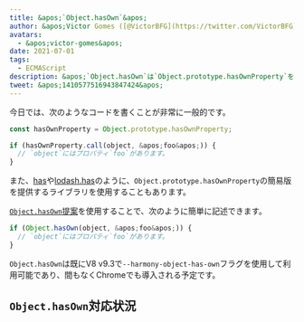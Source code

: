 ```yaml
---
title: &apos;`Object.hasOwn`&apos;
author: &apos;Victor Gomes ([@VictorBFG](https://twitter.com/VictorBFG))&apos;
avatars:
  - &apos;victor-gomes&apos;
date: 2021-07-01
tags:
  - ECMAScript
description: &apos;`Object.hasOwn`は`Object.prototype.hasOwnProperty`をより使いやすくします。&apos;
tweet: &apos;1410577516943847424&apos;
---
```


今日では、次のようなコードを書くことが非常に一般的です。

```js
const hasOwnProperty = Object.prototype.hasOwnProperty;

if (hasOwnProperty.call(object, &apos;foo&apos;)) {
  // `object`にはプロパティ`foo`があります。
}
```

また、[has](https://www.npmjs.com/package/has)や[lodash.has](https://www.npmjs.com/package/lodash.has)のように、`Object.prototype.hasOwnProperty`の簡易版を提供するライブラリを使用することもあります。

[`Object.hasOwn`提案](https://github.com/tc39/proposal-accessible-object-hasownproperty)を使用することで、次のように簡単に記述できます。

```js
if (Object.hasOwn(object, &apos;foo&apos;)) {
  // `object`にはプロパティ`foo`があります。
}
```

`Object.hasOwn`は既にV8 v9.3で`--harmony-object-has-own`フラグを使用して利用可能であり、間もなくChromeでも導入される予定です。

## `Object.hasOwn`対応状況

<feature-support chrome="yes https://chromium-review.googlesource.com/c/v8/v8/+/2922117"
                 firefox="yes https://hg.mozilla.org/try/rev/94515f78324e83d4fd84f4b0ab764b34aabe6d80"
                 safari="yes https://bugs.webkit.org/show_bug.cgi?id=226291"
                 nodejs="no"
                 babel="yes https://github.com/zloirock/core-js#accessible-objectprototypehasownproperty"></feature-support>

<!--truncate-->